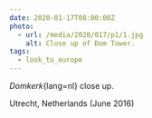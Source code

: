 ```yaml
---
date: 2020-01-17T08:00:00Z
photo:
  - url: /media/2020/017/p1/1.jpg
    alt: Close up of Dom Tower.
tags:
  - look_to_europe
---
```


_Domkerk_{lang=nl} close up.

Utrecht, Netherlands (June 2016)
